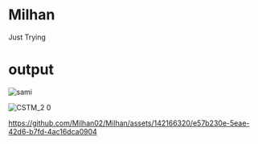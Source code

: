 # Milhan
Just Trying
# output
![sami](https://github.com/Milhan02/Milhan/assets/142166320/ae824d7a-f4a5-4153-9448-0998535328c3)


![CSTM_2 0](https://github.com/Milhan02/Milhan/assets/142166320/0fa91848-c03c-4a9f-96a9-7794ac071125)






https://github.com/Milhan02/Milhan/assets/142166320/e57b230e-5eae-42d6-b7fd-4ac16dca0904




